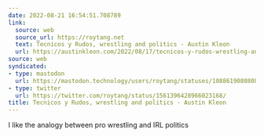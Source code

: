 ```yaml
---
date: 2022-08-21 16:54:51.708789
link:
  source: web
  source_url: https://roytang.net
  text: Tecnicos y Rudos, wrestling and politics - Austin Kleon
  url: https://austinkleon.com/2022/08/17/tecnicos-y-rudos-wrestling-and-politics/
source: web
syndicated:
- type: mastodon
  url: https://mastodon.technology/users/roytang/statuses/108861908080892910
- type: twitter
  url: https://twitter.com/roytang/status/1561396428966023168/
title: Tecnicos y Rudos, wrestling and politics - Austin Kleon
---
```


I like the analogy between pro wrestling and IRL politics